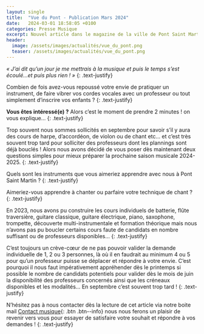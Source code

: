 ```yaml
---
layout: single
title:  "Vue du Pont - Publication Mars 2024"
date:   2024-03-01 18:58:05 +0100
categories: Presse Musique
excerpt: Nouvel article dans le magazine de la ville de Pont Saint Martin.
header:
  image: /assets/images/actualités/vue_du_pont.png
  teaser: /assets/images/actualités/vue_du_pont.png
---
```


*« J’ai dit qu’un jour je me mettrais à la musique et puis le temps s’est écoulé…et puis plus rien ! »*
{: .text-justify}

Combien de fois avez-vous repoussé votre envie de pratiquer un instrument, de faire vibrer vos
cordes vocales avec un professeur ou tout simplement d’inscrire vos enfants ?
{: .text-justify}

**Vous êtes intéressé(e) ?**
Alors c’est le moment de prendre 2 minutes ! on vous explique…
{: .text-justify}

Trop souvent nous sommes sollicités en septembre pour savoir s’il y aura des cours de harpe,
d’accordéon, de violon ou de chant etc… et c’est très souvent trop tard pour solliciter des
professeurs dont les plannings sont déjà bouclés !
Alors nous avons décidé de vous poser dès maintenant deux questions simples pour mieux préparer
la prochaine saison musicale 2024-2025.
{: .text-justify}

Quels sont les instruments que vous aimeriez apprendre avec nous à Pont Saint Martin ?
{: .text-justify}

Aimeriez-vous apprendre à chanter ou parfaire votre technique de chant ?
{: .text-justify}

En 2023, nous avons pu construire les cours individuels de batterie, flûte traversière, guitare
classique, guitare électrique, piano, saxophone, trompette, découverte multi-instrumentale et
formation théorique mais nous n’avons pas pu boucler certains cours faute de candidats en nombre
suffisant ou de professeurs disponibles…
{: .text-justify}

C’est toujours un crève-cœur de ne pas pouvoir valider la demande individuelle de 1, 2 ou 3
personnes, là où il en faudrait au minimum 4 ou 5 pour qu’un professeur puisse se déplacer et
répondre à votre envie.
C’est pourquoi il nous faut impérativement appréhender dès le printemps si possible le nombre de
candidats potentiels pour valider dès le mois de juin la disponibilité des professeurs concernés ainsi
que les créneaux disponibles et les modalités… En septembre c’est souvent trop tard !
{: .text-justify}

N’hésitez pas à nous contacter dès la lecture de cet article via notre boite mail
[Contact musique](mailto:musiquepsm@gmail.com){: .btn .btn--info} nous nous ferons un plaisir de revenir vers vous pour essayer de
satisfaire votre souhait et répondre à vos demandes !
{: .text-justify}